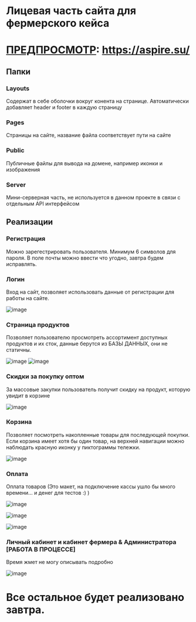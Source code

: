 # Лицевая часть сайта для фермерского кейса
# [ПРЕДПРОСМОТР](https://aspire.su/): https://aspire.su/

## Папки
### Layouts
Содержат в себе оболочки вокруг конента на странице. Автоматически добавляет header и footer в каждую страницу
### Pages
Страницы на сайте, название файла соответствует пути на сайте
### Public
Публичные файлы для вывода на домене, например иконки и изображения
### Server
Мини-серверная часть, не используется в данном проекте в связи с отдельным API интерфейсом

## Реализации
### Регистрация
Можно зарегестрировать пользователя. Минимум 6 символов для пароля. В поле почты можно ввести что угодно, завтра будем исправлять.
### Логин
Вход на сайт, позволяет использовать данные от регистрации для работы на сайте.

![image](https://github.com/itcluster08/front/assets/63314911/c4d5cc6f-1c62-4101-8b48-5533ef1ac582)

### Страница продуктов
Позволяет пользователю просмотреть ассортимент доступных продуктов и их сток, данные берутся из БАЗЫ ДАННЫХ, они не статичны.

![image](https://github.com/itcluster08/front/assets/63314911/70b01890-6743-45a0-ac75-36afb4d454e1)
![image](https://github.com/itcluster08/front/assets/63314911/842b938d-e906-4255-b7c9-b5eb68c3977e)

### Скидки за покупку оптом
За массовые закупки пользователь получит скидку на продукт, которую увидит в корзине

![image](https://github.com/itcluster08/front/assets/63314911/2d53cfb3-f25b-4af5-af8c-68ee898891f3)

### Корзина
Позволяет посмотреть накопленные товары для последующей покупки. Если корзина имеет хотя бы один товар, на верхней навигации можно наблюдать красную иконку у пиктограммы тележки.

![image](https://github.com/itcluster08/front/assets/63314911/8a7421a7-a42f-4fab-b039-777a9fdc75fd)

### Оплата
Оплата товаров (Это макет, на подключение кассы ушло бы много времени... и денег для тестов :)   )

![image](https://github.com/itcluster08/front/assets/63314911/0ac7ddd3-87fa-4dcb-b993-7da73bd72816)

![image](https://github.com/itcluster08/front/assets/63314911/0c8387a0-cd21-41ee-80e9-c911c36a24d4)

![image](https://github.com/itcluster08/front/assets/63314911/a078c320-f798-410f-8202-c462f6cdfe8e)



### Личный кабинет и кабинет фермера & Администратора [РАБОТА В ПРОЦЕССЕ]
Время жмет не могу описывать подробно

![image](https://github.com/itcluster08/front/assets/63314911/91e81bf3-8fc6-4957-964b-ebdac8eeb4d5)


# Все остальное будет реализовано завтра.
